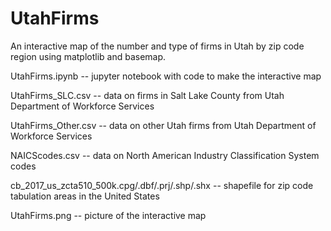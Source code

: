 # UtahFirms
An interactive map of the number and type of firms in Utah by zip code region using matplotlib and basemap. 

UtahFirms.ipynb -- jupyter notebook with code to make the interactive map

UtahFirms_SLC.csv -- data on firms in Salt Lake County from Utah Department of Workforce Services 

UtahFirms_Other.csv -- data on other Utah firms from Utah Department of Workforce Services 

NAICScodes.csv -- data on North American Industry Classification System codes

cb_2017_us_zcta510_500k.cpg/.dbf/.prj/.shp/.shx -- shapefile for zip code tabulation areas in the United States

UtahFirms.png -- picture of the interactive map 
